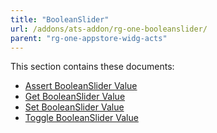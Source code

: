 ```yaml
---
title: "BooleanSlider"
url: /addons/ats-addon/rg-one-booleanslider/
parent: "rg-one-appstore-widg-acts"
---
```


This section contains these documents:

* [Assert BooleanSlider Value](rg-one-assert-booleanslider-value)
* [Get BooleanSlider Value](rg-one-get-booleanslider-value)
* [Set BooleanSlider Value](rg-one-set-booleanslider-value)
* [Toggle BooleanSlider Value](rg-one-toggle-booleanslider-value)
